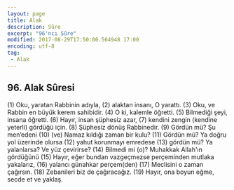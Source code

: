 ```yaml
---
layout: page
title: Alak
description: Sûre
excerpt: "96'ncı Sûre"
modified: 2017-08-29T17:50:00.564948 17:00
encoding: utf-8
tag: 
 - Alak
---
```


## 96. Alak Sûresi
(1) Oku, yaratan Rabbinin adıyla,
(2) alaktan insanı, O yarattı.
(3) Oku, ve Rabbin en büyük kerem sahibidir.
(4) O ki, kalemle öğretti.
(5) Bilmediği şeyi, insana öğretti.
(6) Hayır, insan şüphesiz azar,
(7) kendini zengin (kendine yeterli) gördüğü için.
(8) Şüphesiz dönüş Rabbinedir.
(9) Gördün mü? Şu men’edeni
(10) (ve) Namaz kıldığı zaman bir kulu?
(11) Gördün mü? Ya doğru yol üzerinde olursa
(12) yahut korunmayı emredese
(13) gördün mü? Ya yalanlarsa? Ve yüz çevirirse?
(14) Bilmedi mi (o)? Muhakkak Allah'ın gördüğünü
(15) Hayır, eğer bundan vazgeçmezse perçeminden mutlaka yakalarız, 
(16) yalancı günahkar perçem(den)
(17) Meclisini o zaman çağırsın.
(18) Zebanileri biz de çağıracağız.
(19) Hayır, ona boyun eğme, secde et ve yaklaş.

